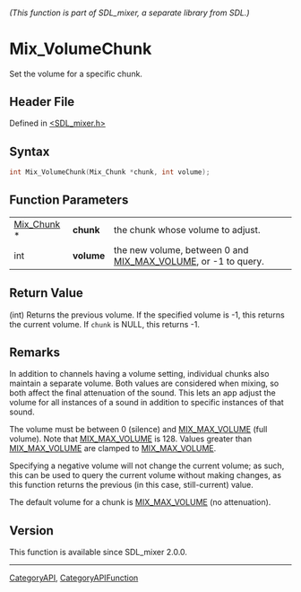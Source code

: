 ###### (This function is part of SDL_mixer, a separate library from SDL.)
# Mix_VolumeChunk

Set the volume for a specific chunk.

## Header File

Defined in [<SDL_mixer.h>](https://github.com/libsdl-org/SDL_mixer/blob/SDL2/include/SDL_mixer.h)

## Syntax

```c
int Mix_VolumeChunk(Mix_Chunk *chunk, int volume);
```

## Function Parameters

|                          |            |                                                                                 |
| ------------------------ | ---------- | ------------------------------------------------------------------------------- |
| [Mix_Chunk](Mix_Chunk) * | **chunk**  | the chunk whose volume to adjust.                                               |
| int                      | **volume** | the new volume, between 0 and [MIX_MAX_VOLUME](MIX_MAX_VOLUME), or -1 to query. |

## Return Value

(int) Returns the previous volume. If the specified volume is -1, this
returns the current volume. If `chunk` is NULL, this returns -1.

## Remarks

In addition to channels having a volume setting, individual chunks also
maintain a separate volume. Both values are considered when mixing, so both
affect the final attenuation of the sound. This lets an app adjust the
volume for all instances of a sound in addition to specific instances of
that sound.

The volume must be between 0 (silence) and [MIX_MAX_VOLUME](MIX_MAX_VOLUME)
(full volume). Note that [MIX_MAX_VOLUME](MIX_MAX_VOLUME) is 128. Values
greater than [MIX_MAX_VOLUME](MIX_MAX_VOLUME) are clamped to
[MIX_MAX_VOLUME](MIX_MAX_VOLUME).

Specifying a negative volume will not change the current volume; as such,
this can be used to query the current volume without making changes, as
this function returns the previous (in this case, still-current) value.

The default volume for a chunk is [MIX_MAX_VOLUME](MIX_MAX_VOLUME) (no
attenuation).

## Version

This function is available since SDL_mixer 2.0.0.

----
[CategoryAPI](CategoryAPI), [CategoryAPIFunction](CategoryAPIFunction)

